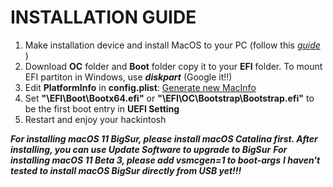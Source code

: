 # INSTALLATION GUIDE

1. Make installation device and install MacOS to your PC (follow this [*guide*](https://dortania.github.io/OpenCore-Desktop-Guide/installer-guide/) )
2. Download **OC** folder and **Boot** folder copy it to your **EFI** folder. To mount EFI partiton in Windows, use ***diskpart*** (Google it!!)
3. Edit **PlatformInfo** in **config.plist**:  [Generate new MacInfo](https://github.com/corpnewt/GenSMBIOS)
4. Set **"\EFI\Boot\Bootx64.efi"** or **"\EFI\OC\Bootstrap\Bootstrap.efi"** to be the first boot entry in **UEFI Setting**
5. Restart and enjoy your hackintosh

***For installing macOS 11 BigSur, please install macOS Catalina first. After installing, you can use Update Software to upgrade to BigSur***
***For installing macOS 11 Beta 3, please add vsmcgen=1 to boot-args***
***I haven't tested to install macOS BigSur directly from USB yet!!!***
